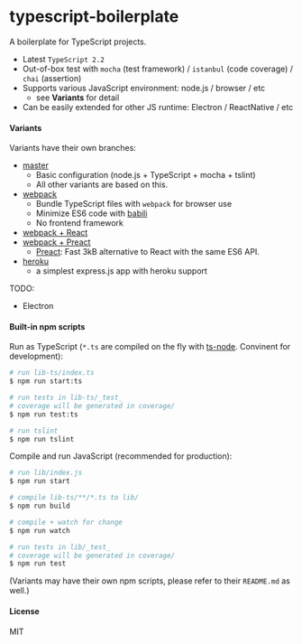 # typescript-boilerplate

A boilerplate for TypeScript projects.

- Latest `TypeScript 2.2`
- Out-of-box test with `mocha` (test framework) / `istanbul` (code coverage) / `chai` (assertion)
- Supports various JavaScript environment: node.js / browser / etc
    - see **Variants** for detail
- Can be easily extended for other JS runtime: Electron / ReactNative / etc

#### Variants

Variants have their own branches:

- [master](https://github.com/jokester/typescript-boilerplate/tree/master)
    - Basic configuration (node.js + TypeScript + mocha + tslint)
    - All other variants are based on this.
- [webpack](https://github.com/jokester/typescript-boilerplate/tree/webpack)
    - Bundle TypeScript files with `webpack` for browser use
    - Minimize ES6 code with [babili](https://github.com/babel/babili)
    - No frontend framework
- [webpack + React](https://github.com/jokester/typescript-boilerplate/tree/webpack-react)
- [webpack + Preact](https://github.com/jokester/typescript-boilerplate/tree/webpack-preact)
    - [Preact](https://preactjs.com/): Fast 3kB alternative to React with the same ES6 API.
- [heroku](https://github.com/jokester/typescript-boilerplate/tree/heroku)
    - a simplest express.js app with heroku support

TODO:
- Electron

#### Built-in npm scripts

Run as TypeScript (`*.ts` are compiled on the fly with [ts-node](https://github.com/TypeStrong/ts-node). Convinent for development):

```bash
# run lib-ts/index.ts
$ npm run start:ts

# run tests in lib-ts/_test_
# coverage will be generated in coverage/
$ npm run test:ts

# run tslint
$ npm run tslint
```

Compile and run JavaScript (recommended for production):

```bash
# run lib/index.js
$ npm run start

# compile lib-ts/**/*.ts to lib/
$ npm run build

# compile + watch for change
$ npm run watch

# run tests in lib/_test_
# coverage will be generated in coverage/
$ npm run test
```

(Variants may have their own npm scripts, please refer to their `README.md` as well.)

#### License

MIT
